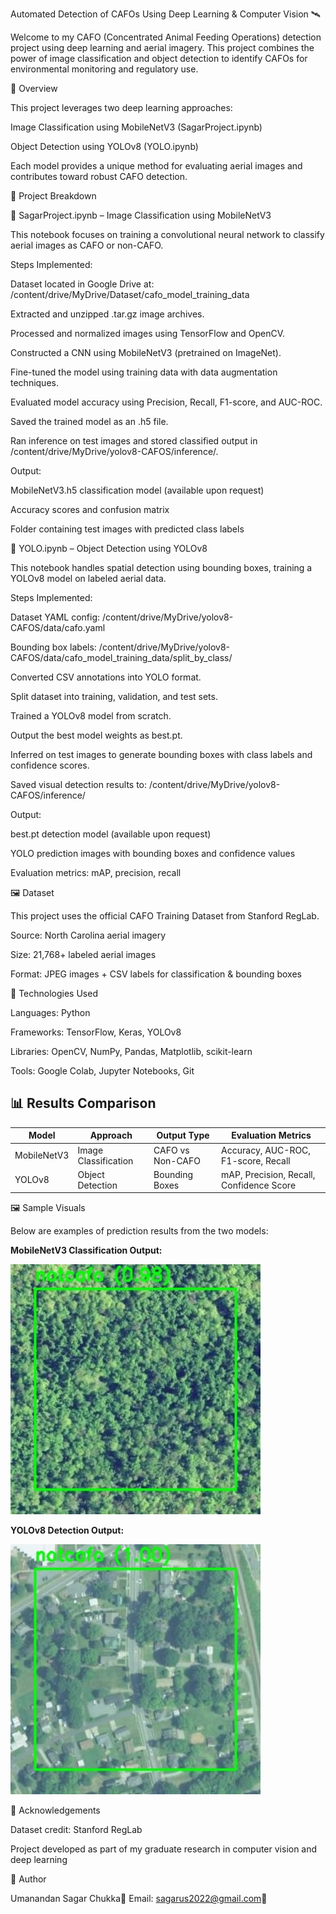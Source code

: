 Automated Detection of CAFOs Using Deep Learning & Computer Vision 🛰️

Welcome to my CAFO (Concentrated Animal Feeding Operations) detection project using deep learning and aerial imagery. This project combines the power of image classification and object detection to identify CAFOs for environmental monitoring and regulatory use.

📌 Overview

This project leverages two deep learning approaches:

Image Classification using MobileNetV3 (SagarProject.ipynb)

Object Detection using YOLOv8 (YOLO.ipynb)

Each model provides a unique method for evaluating aerial images and contributes toward robust CAFO detection.

🧠 Project Breakdown

📘 SagarProject.ipynb – Image Classification using MobileNetV3

This notebook focuses on training a convolutional neural network to classify aerial images as CAFO or non-CAFO.

Steps Implemented:

Dataset located in Google Drive at: /content/drive/MyDrive/Dataset/cafo_model_training_data

Extracted and unzipped .tar.gz image archives.

Processed and normalized images using TensorFlow and OpenCV.

Constructed a CNN using MobileNetV3 (pretrained on ImageNet).

Fine-tuned the model using training data with data augmentation techniques.

Evaluated model accuracy using Precision, Recall, F1-score, and AUC-ROC.

Saved the trained model as an .h5 file.

Ran inference on test images and stored classified output in /content/drive/MyDrive/yolov8-CAFOS/inference/.

Output:

MobileNetV3.h5 classification model (available upon request)

Accuracy scores and confusion matrix

Folder containing test images with predicted class labels

📗 YOLO.ipynb – Object Detection using YOLOv8

This notebook handles spatial detection using bounding boxes, training a YOLOv8 model on labeled aerial data.

Steps Implemented:

Dataset YAML config: /content/drive/MyDrive/yolov8-CAFOS/data/cafo.yaml

Bounding box labels: /content/drive/MyDrive/yolov8-CAFOS/data/cafo_model_training_data/split_by_class/

Converted CSV annotations into YOLO format.

Split dataset into training, validation, and test sets.

Trained a YOLOv8 model from scratch.

Output the best model weights as best.pt.

Inferred on test images to generate bounding boxes with class labels and confidence scores.

Saved visual detection results to: /content/drive/MyDrive/yolov8-CAFOS/inference/

Output:

best.pt detection model (available upon request)

YOLO prediction images with bounding boxes and confidence values

Evaluation metrics: mAP, precision, recall

🖼️ Dataset

This project uses the official CAFO Training Dataset from Stanford RegLab.

Source: North Carolina aerial imagery

Size: 21,768+ labeled aerial images

Format: JPEG images + CSV labels for classification & bounding boxes

🧰 Technologies Used

Languages: Python

Frameworks: TensorFlow, Keras, YOLOv8

Libraries: OpenCV, NumPy, Pandas, Matplotlib, scikit-learn

Tools: Google Colab, Jupyter Notebooks, Git

## 📊 Results Comparison

| Model       | Approach             | Output Type      | Evaluation Metrics                       |
|-------------|----------------------|------------------|------------------------------------------|
| MobileNetV3 | Image Classification | CAFO vs Non-CAFO | Accuracy, AUC-ROC, F1-score, Recall      |
| YOLOv8      | Object Detection     | Bounding Boxes   | mAP, Precision, Recall, Confidence Score |

 

🖼️ Sample Visuals

Below are examples of prediction results from the two models:




**MobileNetV3 Classification Output:**

<img src="https://github.com/cusagar/Project-Portfolio/blob/main/CAFO-Detection/north-carolina_avery_187_287_6_1_0_17_-331_13881.jpeg?raw=true" width="400" alt="MobileNetV3 Prediction">

**YOLOv8 Detection Output:**

<img src="https://github.com/cusagar/Project-Portfolio/blob/main/CAFO-Detection/north-carolina_catawba_6427_287_6_1_0_17_-70_13765.jpeg?raw=true" width="400" alt="YOLOv8 Detection">



🙌 Acknowledgements

Dataset credit: Stanford RegLab

Project developed as part of my graduate research in computer vision and deep learning

👤 Author

Umanandan Sagar Chukka📧 Email: sagarus2022@gmail.com🔗 

